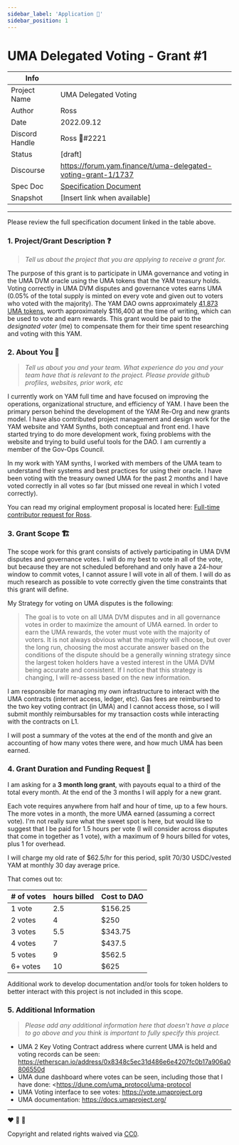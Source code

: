 ```yaml
---
sidebar_label: 'Application 📝'
sidebar_position: 1
---
```


# UMA Delegated Voting - Grant #1

| Info                  |                                          |
| -----------------     | ---------------------------------        |
| Project Name          | UMA Delegated Voting                     |
| Author                | Ross                                     |
| Date                  | 2022.09.12                               |
| Discord Handle        | Ross 🍠#2221                             |
| Status                | [draft]                                  |
| Discourse             | <https://forum.yam.finance/t/uma-delegated-voting-grant-1/1737>           |
| Spec Doc              | [Specification Document](../UMA%20Voting%20Specification.md)            |
| Snapshot              | [Insert link when available]             |

---

Please review the full specification document linked in the table above.

### 1. Project/Grant Description ❓

> *Tell us about the project that you are applying to receive a grant for.*

The purpose of this grant is to participate in UMA governance and voting in the UMA DVM oracle using the UMA tokens that the YAM treasury holds. Voting correctly in UMA DVM disputes and governance votes earns UMA (0.05% of the total supply is minted on every vote and given out to voters who voted with the majority). The YAM DAO owns approximately [41,873 UMA tokens](https://etherscan.io/address/0x8348c5ec31d486e6e4207fc0b17a906a0806550d), worth approximately $116,400 at the time of writing, which can be used to vote and earn rewards. This grant would be paid to the *designated voter* (me) to compensate them for their time spent researching and voting with this YAM.

### 2. About You 👥

> *Tell us about you and your team. What experience do you and your team have that is relevant to the project. Please provide github profiles, websites, prior work, etc*

I currently work on YAM full time and have focused on improving the operations, organizational structure, and efficiency of YAM. I have been the primary person behind the development of the YAM Re-Org and new grants model. I have also contributed project management and design work for the YAM website and YAM Synths, both conceptual and front end. I have started trying to do more development work, fixing problems with the website and trying to build useful tools for the DAO. I am currently a member of the Gov-Ops Council.

In my work with YAM synths, I worked with members of the UMA team to understand their systems and best practices for using their oracle. I have been voting with the treasury owned UMA for the past 2 months and I have voted correctly in all votes so far (but missed one reveal in which I voted correctly).

You can read my original employment proposal is located here: [Full-time contributor request for Ross](https://forum.yam.finance/t/full-time-contributor-request-for-ross/1416).

### 3. Grant Scope 🏗️

The scope work for this grant consists of actively participating in UMA DVM disputes and governance votes. I will do my best to vote in all of the vote, but because they are not scheduled beforehand and only have a 24-hour window to commit votes, I cannot assure I will vote in all of them. I will do as much research as possible to vote correctly given the time constraints that this grant will define.

My Strategy for voting on UMA disputes is the following:

> The goal is to vote on all UMA DVM disputes and in all governance votes in order to maximize the amount of UMA earned. In order to earn the UMA rewards, the voter must vote with the majority of voters. It is not always obvious what the majority will choose, but over the long run, choosing the most accurate answer based on the conditions of the dispute should be a generally winning strategy since the largest token holders have a vested interest in the UMA DVM being accurate and consistent. If I notice that this strategy is changing, I will re-assess based on the new information.

I am responsible for managing my own infrastructure to interact with the UMA contracts (internet access, ledger, etc). Gas fees are reimbursed to the two key voting contract (in UMA) and I cannot access those, so I will submit monthly reimbursables for my transaction costs while interacting with the contracts on L1.

I will post a summary of the votes at the end of the month and give an accounting of how many votes there were, and how much UMA has been earned.

### 4. Grant Duration and Funding Request 💸

I am asking for a **3 month long grant**, with payouts equal to a third of the total every month. At the end of the 3 months I will apply for a new grant.

Each vote requires anywhere from half and hour of time, up to a few hours. The more votes in a month, the more UMA earned (assuming a correct vote). I'm not really sure what the sweet spot is here, but would like to suggest that I be paid for 1.5 hours per vote (I will consider across disputes that come in together as 1 vote), with a maximum of 9 hours billed for votes, plus 1 for overhead. 

I will charge my old rate of $62.5/hr for this period, split 70/30 USDC/vested YAM at monthly 30 day average price.

That comes out to:

| # of votes    |hours billed    | Cost to DAO  |
|---------      |----------------|------------- |
| 1 vote        | 2.5            | $156.25      |
| 2 votes       | 4              | $250         |
| 3 votes       | 5.5            | $343.75      |
| 4 votes       | 7              | $437.5       |
| 5 votes       | 9              | $562.5       |
| 6+ votes      | 10             | $625         |

Additional work to develop documentation and/or tools for token holders to better interact with this project is not included in this scope. 

### 5. Additional Information

> *Please add any additional information here that doesn't have a place to go above and you think is important to fully specify this project.*

- UMA 2 Key Voting Contract address where current UMA is held and voting records can be seen: <https://etherscan.io/address/0x8348c5ec31d486e6e4207fc0b17a906a0806550d>
- UMA dune dashboard where votes can be seen, including those that I have done: <https://dune.com/uma_protocol/uma-protocol
- UMA Voting interface to see votes: https://vote.umaproject.org
- UMA documentation: <https://docs.umaproject.org/>

---

:heart: :rocket: :sweet_potato:

Copyright and related rights waived via [CC0](https://creativecommons.org/publicdomain/zero/1.0/).
